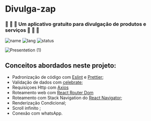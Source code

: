 # Divulga-zap 
### :construction_worker: :nut_and_bolt: :wrench: Um aplicativo gratuito para divulgação de produtos e serviços :construction_worker: :nut_and_bolt: :wrench:

![name](https://img.shields.io/badge/Melquias-DivulgaZap-%2335C442) ![lang](https://img.shields.io/badge/language-Javascript-yellow) ![status](https://img.shields.io/badge/Status-WIP-orange)

![Presentetion (1)](https://user-images.githubusercontent.com/54459438/87588397-f7640c80-c6b9-11ea-8518-fe51e59b36f6.png) 




## Conceitos abordados neste projeto:
+ Padronização de código com [Eslint](https://eslint.org/) e [Prettier](https://prettier.io/);
+ Validação de dados com [celebrate](https://www.npmjs.com/package/celebrate);
+ Requisiçoes Http com [Axios](https://github.com/axios/axios)
+ Roteamento web com [React Router Dom](https://www.npmjs.com/package/react-router-dom)
+ Roteamento com Stack Navigation do [React Navigator](https://reactnavigation.org/docs/stack-navigator/);
+ Renderização Condicional;
+ Scroll infinito ;
+ Conexão com whatsApp.
